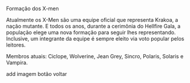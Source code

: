 Formação dos X-men

Atualmente os X-Men são uma equipe oficial que representa Krakoa, a nação mutante. E todos os anos, durante a cerimônia do Hellfire Gala, a população elege uma nova formação para seguir lhes representando. Inclusive, um integrante da equipe é sempre eleito via voto popular pelos leitores.

Membros atuais: Ciclope, Wolverine, Jean Grey, Sincro, Polaris, Solaris e Vampira.

add imagem
botão voltar